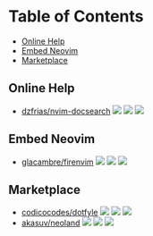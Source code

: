 # Table of Contents

<!-- toc -->

- [Online Help](#online-help)
- [Embed Neovim](#embed-neovim)
- [Marketplace](#marketplace)

<!-- tocstop -->

## Online Help

- [dzfrias/nvim-docsearch](https://github.com/dzfrias/nvim-docsearch) ![](https://img.shields.io/github/stars/dzfrias/nvim-docsearch) ![](https://img.shields.io/github/last-commit/dzfrias/nvim-docsearch) ![](https://img.shields.io/github/commit-activity/y/dzfrias/nvim-docsearch)

## Embed Neovim

- [glacambre/firenvim](https://github.com/glacambre/firenvim) ![](https://img.shields.io/github/stars/glacambre/firenvim) ![](https://img.shields.io/github/last-commit/glacambre/firenvim) ![](https://img.shields.io/github/commit-activity/y/glacambre/firenvim)

## Marketplace

- [codicocodes/dotfyle](https://github.com/codicocodes/dotfyle) ![](https://img.shields.io/github/stars/codicocodes/dotfyle) ![](https://img.shields.io/github/last-commit/codicocodes/dotfyle) ![](https://img.shields.io/github/commit-activity/y/codicocodes/dotfyle)
- [akasuv/neoland](https://github.com/akasuv/neoland) ![](https://img.shields.io/github/stars/akasuv/neoland) ![](https://img.shields.io/github/last-commit/akasuv/neoland) ![](https://img.shields.io/github/commit-activity/y/akasuv/neoland)

